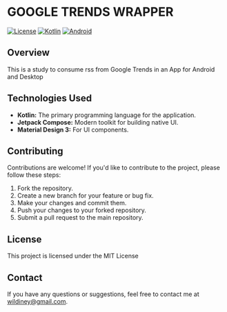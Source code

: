 # GOOGLE TRENDS WRAPPER

[![License](https://img.shields.io/badge/License-MIT-blue.svg)](https://opensource.org/licenses/MIT)
[![Kotlin](https://img.shields.io/badge/Kotlin-1.9.20-blue.svg)](https://kotlinlang.org/)
[![Android](https://img.shields.io/badge/Android-13-green.svg)](https://www.android.com/)

## Overview
This is a study to consume rss from Google Trends in an App for Android and Desktop

## Technologies Used
- **Kotlin:** The primary programming language for the application.
- **Jetpack Compose:** Modern toolkit for building native UI.
- **Material Design 3:** For UI components.

## Contributing

Contributions are welcome! If you'd like to contribute to the project, please follow these steps:

1.  Fork the repository.
2.  Create a new branch for your feature or bug fix.
3.  Make your changes and commit them.
4.  Push your changes to your forked repository.
5.  Submit a pull request to the main repository.

## License

This project is licensed under the MIT License

## Contact

If you have any questions or suggestions, feel free to contact me at [wildiney@gmail.com](mailto:wildiney@gmail.com).
